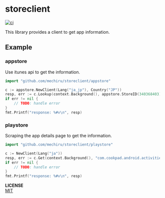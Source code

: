 # storeclient

[![ci](https://github.com/mechiru/storeclient/workflows/ci/badge.svg)](https://github.com/mechiru/storeclient/actions?query=workflow:ci)

This library provides a client to get app information.

## Example

### appstore
Use itunes api to get the information.

```go
import "github.com/mechiru/storeclient/appstore"

c := appstore.NewClient(Lang("ja_jp"), Country("JP"))
resp, err := c.Lookup(context.Background(), appstore.StoreID(340368403))
if err != nil {
	// TODO: handle error
}
fmt.Printf("response: %#v\n", resp)
```

### playstore
Scraping the app details page to get the information.

```go
import "github.com/mechiru/storeclient/playstore"

c := NewClient(Lang("ja"))
resp, err := c.Get(context.Background(), "com.cookpad.android.activities")
if err != nil {
	// TODO: handle error
}
fmt.Printf("response: %#v\n", resp)
```

**LICENSE**<br>
[MIT](./LICENSE)
